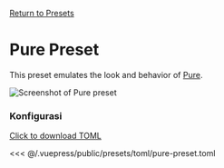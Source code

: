 [Return to Presets](/presets/#pure)

# Pure Preset

This preset emulates the look and behavior of [Pure](https://github.com/sindresorhus/pure).

![Screenshot of Pure preset](/presets/img/pure-preset.png)

### Konfigurasi

[Click to download TOML](/presets/toml/pure-preset.toml)

<<< @/.vuepress/public/presets/toml/pure-preset.toml
